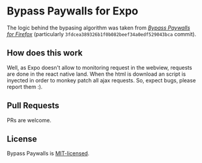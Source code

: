 # Bypass Paywalls for Expo

The logic behind the bypasing algorithm was taken from [_Bypass Paywalls for Firefox_](https://github.com/iamadamdev/bypass-paywalls-firefox) (particularly `3fdcea389326b1f0b082beef34a0edf529043bca` commit).

## How does this work

Well, as Expo doesn't allow to monitoring request in the webview, requests are done in the react native land.
When the html is download an script is inyected in order to monkey patch all ajax requests. So, expect bugs, please report them :).

## Pull Requests

PRs are welcome.

## License

Bypass Paywalls is [MIT-licensed](./LICENSE).
